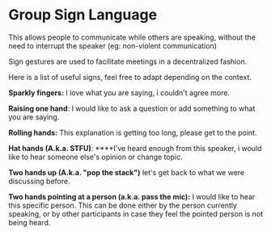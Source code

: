 # Group Sign Language

This allows people to communicate while others are speaking, without the need to interrupt the speaker \(eg: non-violent communication\)

Sign gestures are used to facilitate meetings in a decentralized fashion.

Here is a list of useful signs, feel free to adapt depending on the context.

**Sparkly fingers:** I love what you are saying, i couldn't agree more.

**Raising one hand**: I would like to ask a question or add something to what you are saying.

**Rolling hands:** This explanation is getting too long, please get to the point.

**Hat hands \(A.k.a. STFU\)**: ****I've heard enough from this speaker, i would like to hear someone else's opinion or change topic.

**Two hands up \(A.k.a. "pop the stack"\)** let's get back to what we were discussing before.

**Two hands pointing at a person \(a.k.a. pass the mic\):** I would like to hear this specific person. This can be done either by the person currently speaking, or by other participants in case they feel the pointed person is not being heard.











